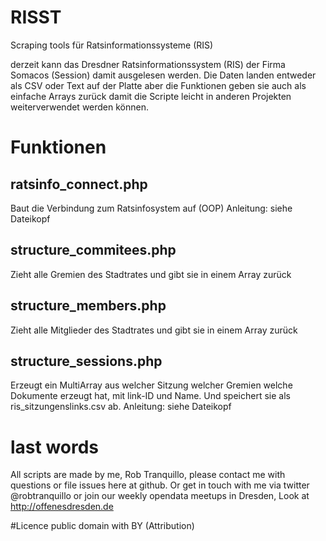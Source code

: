 # RISST
Scraping tools für Ratsinformationssysteme (RIS)

derzeit kann das Dresdner Ratsinformationssystem (RIS) der Firma Somacos (Session) damit ausgelesen werden. Die Daten landen entweder als CSV oder Text auf der Platte aber die Funktionen geben sie auch als einfache Arrays zurück damit die Scripte leicht in anderen Projekten weiterverwendet werden können. 

# Funktionen
## ratsinfo_connect.php
Baut die Verbindung zum Ratsinfosystem auf (OOP) 
Anleitung: siehe Dateikopf

## structure_commitees.php
Zieht alle Gremien des Stadtrates und gibt sie in einem Array zurück

## structure_members.php
Zieht alle Mitglieder des Stadtrates und gibt sie in einem Array zurück

## structure_sessions.php
Erzeugt ein MultiArray aus welcher Sitzung welcher Gremien welche Dokumente erzeugt hat, mit link-ID und Name.
Und speichert sie als ris_sitzungenslinks.csv ab.
Anleitung: siehe Dateikopf

# last words
All scripts are made by me, Rob Tranquillo, please contact me with questions or file issues here at github. 
Or get in touch with me via twitter @robtranquillo or join our weekly opendata meetups in Dresden,
Look at http://offenesdresden.de

#Licence
public domain with BY (Attribution)

